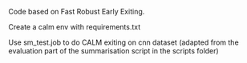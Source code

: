Code based on Fast Robust Early Exiting.

Create a calm env with requirements.txt

Use sm_test.job to do CALM exiting on cnn dataset (adapted from the evaluation part of the summarisation script in the scripts folder)
